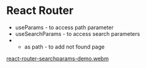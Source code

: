 # React Router

- useParams - to access path parameter
- useSearchParams - to access search parameters
- * as path - to add not found page

[react-router-searchparams-demo.webm](https://github.com/user-attachments/assets/002b3de5-6bdf-4539-8aec-646270341564)
